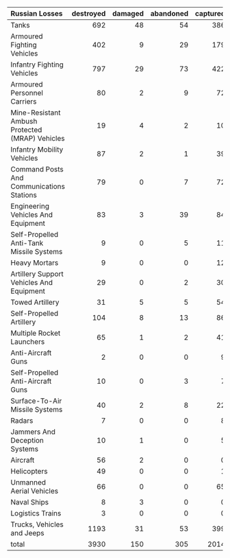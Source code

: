 | Russian Losses                                   |   destroyed |   damaged |   abandoned |   captured |   total |
|:-------------------------------------------------|------------:|----------:|------------:|-----------:|--------:|
| Tanks                                            |         692 |        48 |          54 |        386 |    1180 |
| Armoured Fighting Vehicles                       |         402 |         9 |          29 |        179 |     619 |
| Infantry Fighting Vehicles                       |         797 |        29 |          73 |        422 |    1321 |
| Armoured Personnel Carriers                      |          80 |         2 |           9 |         72 |     163 |
| Mine-Resistant Ambush Protected  (MRAP) Vehicles |          19 |         4 |           2 |         10 |      35 |
| Infantry Mobility Vehicles                       |          87 |         2 |           1 |         39 |     129 |
| Command Posts And Communications Stations        |          79 |         0 |           7 |         72 |     158 |
| Engineering Vehicles And Equipment               |          83 |         3 |          39 |         84 |     209 |
| Self-Propelled Anti-Tank Missile Systems         |           9 |         0 |           5 |         11 |      25 |
| Heavy Mortars                                    |           9 |         0 |           0 |         12 |      21 |
| Artillery Support Vehicles And Equipment         |          29 |         0 |           2 |         30 |      61 |
| Towed Artillery                                  |          31 |         5 |           5 |         54 |      95 |
| Self-Propelled Artillery                         |         104 |         8 |          13 |         86 |     211 |
| Multiple Rocket Launchers                        |          65 |         1 |           2 |         41 |     109 |
| Anti-Aircraft Guns                               |           2 |         0 |           0 |          9 |      11 |
| Self-Propelled Anti-Aircraft Guns                |          10 |         0 |           3 |          7 |      20 |
| Surface-To-Air Missile Systems                   |          40 |         2 |           8 |         22 |      72 |
| Radars                                           |           7 |         0 |           0 |          8 |      15 |
| Jammers And Deception Systems                    |          10 |         1 |           0 |          5 |      16 |
| Aircraft                                         |          56 |         2 |           0 |          0 |      58 |
| Helicopters                                      |          49 |         0 |           0 |          1 |      50 |
| Unmanned Aerial Vehicles                         |          66 |         0 |           0 |         65 |     131 |
| Naval Ships                                      |           8 |         3 |           0 |          0 |      11 |
| Logistics Trains                                 |           3 |         0 |           0 |          0 |       3 |
| Trucks, Vehicles and Jeeps                       |        1193 |        31 |          53 |        399 |    1676 |
| total                                            |        3930 |       150 |         305 |       2014 |    6399 |